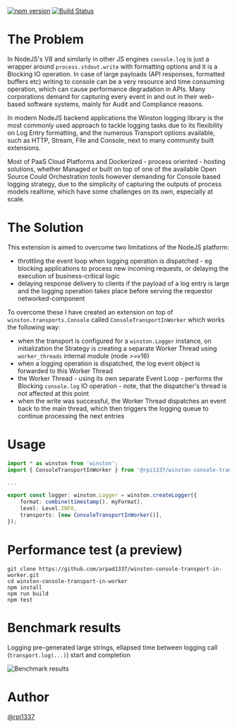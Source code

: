 [![npm version](https://badge.fury.io/js/@rpi1337%2Fwinston-console-transport-in-worker.svg)](https://badge.fury.io/js/@rpi1337%2Fwinston-console-transport-in-worker) 
[![Build Status](https://app.travis-ci.com/arpad1337/winston-console-transport-in-worker.svg?branch=master)](https://app.travis-ci.com/arpad1337/winston-console-transport-in-worker)

# The Problem

In NodeJS's V8 and similarly in other JS engines `console.log` is just a wrapper around `process.stdout.write` with formatting options and it is a Blocking IO operation. In case of large payloads (API responses, formatted buffers etc) writing to console can be a very resource and time consuming operation, which can cause performance degradation in APIs. Many corporations demand for capturing every event in and out in their web-based software systems, mainly for Audit and Compliance reasons.

In modern NodeJS backend applications the Winston logging library is the most commonly used approach to tackle logging tasks due to its flexibility on Log Entry formatting, and the numerous Transport options available, such as HTTP, Stream, File and Console, next to many community built extensions.

Most of PaaS Cloud Platforms and Dockerized - process oriented - hosting solutions, whether Managed or built on top of one of the available Open Source Could Orchestration tools however demanding for Console based logging strategy, due to the simplicity of capturing the outputs of process models realtime, which have some challenges on its own, especially at scale.

# The Solution

This extension is aimed to overcome two limitations of the NodeJS platform:
- throttling the event loop when logging operation is dispatched - eg blocking applications to process new incoming requests, or delaying the execution of business-critical logic
- delaying response delivery to clients if the payload of a log entry is large and the logging operation takes place before serving the requestor networked-component

To overcome these I have created an extension on top of `winston.transports.Console` called `ConsoleTransportInWorker` which works the following way:
- when the transport is configured for a `winston.Logger` instance, on initialization the Strategy is creating a separate Worker Thread using `worker_threads` internal module (node >=v16)
- when a logging operation is dispatched, the log event object is forwarded to this Worker Thread
- the Worker Thread  - using its own separate Event Loop - performs the Blocking `console.log` IO operation - note, that the dispatcher's thread is not affected at this point
- when the write was successful, the Worker Thread dispatches an event back to the main thread, which then triggers the logging queue to continue processing the next entries

# Usage

```typescript
import * as winston from 'winston';
import { ConsoleTransportInWorker } from '@rpi1337/winston-console-transport-in-worker';

...

export const logger: winston.Logger = winston.createLogger({
    format: combine(timestamp(), myFormat),
    level: Level.INFO,
    transports: [new ConsoleTransportInWorker()],
});
```

# Performance test (a preview)

```
git clone https://github.com/arpad1337/winston-console-transport-in-worker.git
cd winston-console-transport-in-worker
npm install
npm run build
npm test
```


# Benchmark results

Logging pre-generated large strings, ellapsed time between logging call (`transport.log(...)`) start and completion

![Benchmark results](https://www.arpi.im/public/benchmark_3.png)

# Author

[@rpi1337](https://twitter.com/rpi1337)
